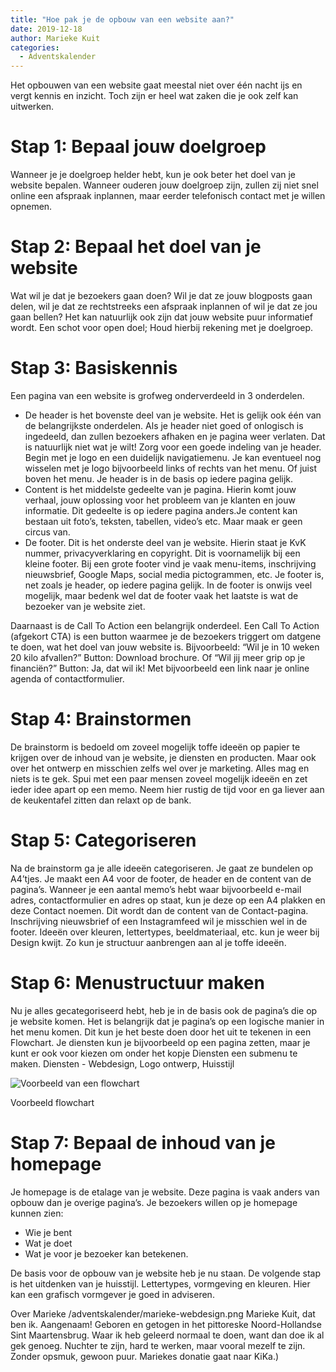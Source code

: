 ```yaml
---
title: "Hoe pak je de opbouw van een website aan?"
date: 2019-12-18
author: Marieke Kuit
categories: 
  - Adventskalender
---
```

Het opbouwen van een website gaat meestal niet over één nacht ijs en vergt kennis en inzicht. Toch zijn er heel wat zaken die je ook zelf kan uitwerken.

# Stap 1: Bepaal jouw doelgroep

Wanneer je je doelgroep helder hebt, kun je ook beter het doel van je website bepalen. Wanneer ouderen jouw doelgroep zijn, zullen zij niet snel online een afspraak inplannen, maar eerder telefonisch contact met je willen opnemen.

# Stap 2: Bepaal het doel van je website

Wat wil je dat je bezoekers gaan doen? Wil je dat ze jouw blogposts gaan delen, wil je dat ze rechtstreeks een afspraak inplannen of wil je dat ze jou gaan bellen? Het kan natuurlijk ook zijn dat jouw website puur informatief wordt. Een schot voor open doel; Houd hierbij rekening met je doelgroep.

# Stap 3: Basiskennis

Een pagina van een website is grofweg onderverdeeld in 3 onderdelen.

* De header is het bovenste deel van je website. Het is gelijk ook één van de belangrijkste onderdelen. Als je header niet goed of onlogisch is ingedeeld, dan zullen bezoekers afhaken en je pagina weer verlaten. Dat is natuurlijk niet wat je wilt! Zorg voor een goede indeling van je header. Begin met je logo en een duidelijk navigatiemenu. Je kan eventueel nog wisselen met je logo bijvoorbeeld links of rechts van het menu. Of juist boven het menu. Je header is in de basis op iedere pagina gelijk.
* Content is het middelste gedeelte van je pagina. Hierin komt jouw verhaal, jouw oplossing voor het probleem van je klanten en jouw informatie. Dit gedeelte is op iedere pagina anders.Je content kan bestaan uit foto’s, teksten, tabellen, video’s etc. Maar maak er geen circus van.
* De footer. Dit is het onderste deel van je website. Hierin staat je KvK nummer, privacyverklaring en copyright. Dit is voornamelijk bij een kleine footer. Bij een grote footer vind je vaak menu-items, inschrijving nieuwsbrief, Google Maps, social media pictogrammen, etc. Je footer is, net zoals je header, op iedere pagina gelijk. In de footer is onwijs veel mogelijk, maar bedenk wel dat de footer vaak het laatste is wat de bezoeker van je website ziet. 

Daarnaast is de Call To Action een belangrijk onderdeel. Een Call To Action (afgekort CTA) is een button waarmee je de bezoekers triggert om datgene te doen, wat het doel van jouw website is. Bijvoorbeeld: “Wil je in 10 weken 20 kilo afvallen?” Button: Download brochure. Of “Wil jij meer grip op je financiën?” Button: Ja, dat wil ik! Met bijvoorbeeld een link naar je online agenda of contactformulier.

# Stap 4: Brainstormen

De brainstorm is bedoeld om zoveel mogelijk toffe ideeën op papier te krijgen over de inhoud van je website, je diensten en producten. Maar ook over het ontwerp en misschien zelfs wel over je marketing. Alles mag en niets is te gek.
Spui met een paar mensen zoveel mogelijk ideeën en zet ieder idee apart op een memo. Neem hier rustig de tijd voor en ga liever aan de keukentafel zitten dan relaxt op de bank.

# Stap 5: Categoriseren

Na de brainstorm ga je alle ideeën categoriseren. Je gaat ze bundelen op A4’tjes. Je maakt een A4 voor de footer, de header en de content van de pagina’s. Wanneer je een aantal memo’s hebt waar bijvoorbeeld e-mail adres, contactformulier en adres op staat, kun je deze op een A4 plakken en deze Contact noemen. Dit wordt dan de content van de Contact-pagina. Inschrijving nieuwsbrief of een Instagramfeed wil je misschien wel in de footer. Ideeën over kleuren, lettertypes, beeldmateriaal, etc. kun je weer bij Design kwijt. Zo kun je structuur aanbrengen aan al je toffe ideeën.

# Stap 6: Menustructuur maken

Nu je alles gecategoriseerd hebt, heb je in de basis ook de pagina’s die op je website komen. Het is belangrijk dat je pagina’s op een logische manier in het menu komen. Dit kun je het beste doen door het uit te tekenen in een Flowchart.
Je diensten kun je bijvoorbeeld op een pagina zetten, maar je kunt er ook voor kiezen om onder het kopje Diensten een submenu te maken. Diensten - Webdesign, Logo ontwerp, Huisstijl

![Voorbeeld van een flowchart](https://fronteers.nl/_img/adventskalender/marieke-webdesign-flowchart.png)

<p class="note">
Voorbeeld flowchart
</p>

# Stap 7: Bepaal de inhoud van je homepage

Je homepage is de etalage van je website. Deze pagina is vaak anders van opbouw dan je overige pagina’s. Je bezoekers willen op je homepage kunnen zien:

* Wie je bent
* Wat je doet
* Wat je voor je bezoeker kan betekenen.

De basis voor de opbouw van je website heb je nu staan. De volgende stap is het uitdenken van je huisstijl. Lettertypes, vormgeving en kleuren. Hier kan een grafisch vormgever je goed in adviseren.

Over Marieke
/adventskalender/marieke-webdesign.png
Marieke Kuit, dat ben ik. Aangenaam! Geboren en getogen in het pittoreske Noord-Hollandse Sint Maartensbrug. Waar ik heb geleerd normaal te doen, want dan doe ik al gek genoeg. Nuchter te zijn, hard te werken, maar vooral mezelf te zijn. Zonder opsmuk, gewoon puur.
Mariekes donatie gaat naar KiKa.)
